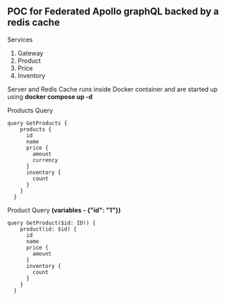 ## POC for Federated Apollo graphQL backed by a redis cache
  Services
1. Gateway
2. Product
3. Price
4. Inventory

Server and Redis Cache runs inside Docker container and are started up using **docker compose up -d**

Products Query
```
query GetProducts {
    products {
      id
      name
      price {
        amount
        currency
      }
      inventory {
        count
      }
    }
  }
```

Product Query **(variables - {"id": "1"})**

```
query GetProduct($id: ID!) {
    product(id: $id) {
      id
      name
      price {
        amount
      }
      inventory {
        count
      }
    }
  }
```
